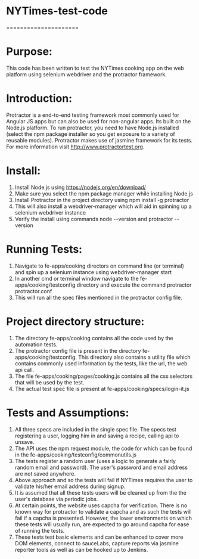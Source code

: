 # NYTimes-test-code
=====================

Purpose:
=========
This code has been written to test the NYTimes cooking app on the web platform using selenium webdriver and the protractor framework.

Introduction:
==============
Protractor is a end-to-end testing framework most commonly used for Angular JS apps but can also be used for non-angular apps. Its built on the Node.js platform. To run protractor, you need to have Node.js installed (select the npm package installer so you get exposure to a variety of reusable modules).
Protractor makes use of jasmine framework for its tests.
For more information visit http://www.protractortest.org.

Install:
========
1. Install Node.js using https://nodejs.org/en/download/
2. Make sure you select the npm package manager while installing Node.js
3. Install Protractor in the project directory using npm install -g protractor
4. This will also install a webdriver-manager which will aid in spinning up a selenium webdriver instance
5. Verify the install using commands node --version and protractor --version

Running Tests:
===============
1. Navigate to fe-apps/cooking directors on command line (or terminal) and spin up a selenium instance using webdriver-manager start
2. In another cmd or terminal window navigate to the fe-apps/cooking/testconfig directory and execute the command protractor protractor.conf
3. This will run all the spec files mentioned in the protractor config file.

Project directory structure:
=============================
1. The directory fe-apps/cooking contains all the code used by the automation tests.
2. The protractor config file is present in the directory fe-apps/cooking/testconfig. This directory also contains a utility file which contains commonly used information by the tests, like the url, the web api call.
3. The file fe-apps/cooking/pages/cooking.js contains all the css selectors that will be used by the test.
4. The actual test spec file is present at fe-apps/cooking/specs/login-it.js

Tests and Assumptions:
=======================
1. All three specs are included in the single spec file. The specs test registering a user, logging him in and saving a recipe, calling api to unsave.
2. The API uses the npm request module, the code for which can be found in the fe-apps/cooking/testconfig/commonutils.js
3. The tests register a random user (uses a logic to generate a fairly random email and password). The user's password and email address are not saved anywhere.
4. Above approach and so the tests will fail if NYTimes requires the user to validate his/her email address during signup.
5. It is assumed that all these tests users will be cleaned up from the the user's database via periodic jobs.
6. At certain points, the website uses capcha for verification. There is no known way for protractor to validate a capcha and as such the tests will fail if a capcha is presented. However, the lower environments on which these tests will usually run, are expected to go around capcha for ease of running the tests.
7. These tests test basic elements and can be enhanced to cover more DOM elements, connect to sauceLabs, capture reports via jasmine reporter tools as well as can be hooked up to Jenkins.


